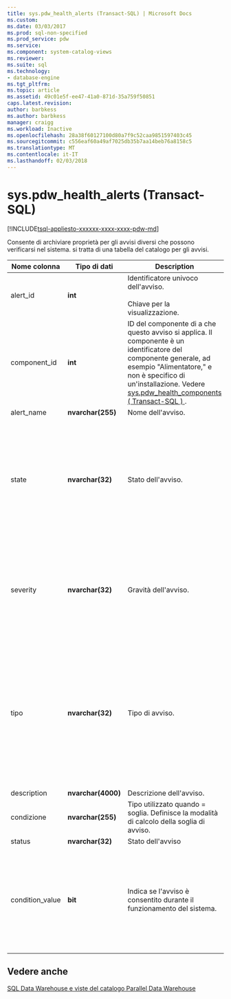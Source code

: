 ```yaml
---
title: sys.pdw_health_alerts (Transact-SQL) | Microsoft Docs
ms.custom: 
ms.date: 03/03/2017
ms.prod: sql-non-specified
ms.prod_service: pdw
ms.service: 
ms.component: system-catalog-views
ms.reviewer: 
ms.suite: sql
ms.technology:
- database-engine
ms.tgt_pltfrm: 
ms.topic: article
ms.assetid: 49c01e5f-ee47-41a0-871d-35a759f50851
caps.latest.revision: 
author: barbkess
ms.author: barbkess
manager: craigg
ms.workload: Inactive
ms.openlocfilehash: 28a38f60127100d80a7f9c52caa9851597403c45
ms.sourcegitcommit: c556eaf60a49af7025db35b7aa14beb76a8158c5
ms.translationtype: MT
ms.contentlocale: it-IT
ms.lasthandoff: 02/03/2018
---
```

# <a name="syspdwhealthalerts-transact-sql"></a>sys.pdw_health_alerts (Transact-SQL)
[!INCLUDE[tsql-appliesto-xxxxxx-xxxx-xxxx-pdw-md](../../includes/tsql-appliesto-xxxxxx-xxxx-xxxx-pdw-md.md)]

  Consente di archiviare proprietà per gli avvisi diversi che possono verificarsi nel sistema. si tratta di una tabella del catalogo per gli avvisi.  
  
|Nome colonna|Tipo di dati|Description|Intervallo|  
|-----------------|---------------|-----------------|-----------|  
|alert_id|**int**|Identificatore univoco dell'avviso.<br /><br /> Chiave per la visualizzazione.|NOT NULL|  
|component_id|**int**|ID del componente di a che questo avviso si applica. Il componente è un identificatore del componente generale, ad esempio "Alimentatore," e non è specifico di un'installazione. Vedere [sys.pdw_health_components &#40; Transact-SQL &#41; ](../../relational-databases/system-catalog-views/sys-pdw-health-components-transact-sql.md).|NOT NULL|  
|alert_name|**nvarchar(255)**|Nome dell'avviso.|NOT NULL|  
|state|**nvarchar(32)**|Stato dell'avviso.|NOT NULL<br /><br /> I valori possibili sono:<br /><br /> 'Operational'<br /><br /> "Non operativo"<br /><br /> 'Danneggiato'<br /><br /> "Non riuscito"|  
|severity|**nvarchar(32)**|Gravità dell'avviso.|NOT NULL<br /><br /> I valori possibili sono:<br /><br /> 'Informativo'<br /><br /> 'Avviso'<br /><br /> 'Error'|  
|tipo|**nvarchar(32)**|Tipo di avviso.|NOT NULL<br /><br /> I valori possibili sono:<br /><br /> StatusChange - è stato modificato lo stato del dispositivo.<br /><br /> Soglia - valore ha superato il valore di soglia.|  
|description|**nvarchar(4000)**|Descrizione dell'avviso.|NOT NULL|  
|condizione|**nvarchar(255)**|Tipo utilizzato quando = soglia. Definisce la modalità di calcolo della soglia di avviso.|NULL|  
|status|**nvarchar(32)**|Stato dell'avviso|NULL|  
|condition_value|**bit**|Indica se l'avviso è consentito durante il funzionamento del sistema.|NULL<br /><br /> Valori possibili<br /><br /> 0 - avviso non viene generato.<br /><br /> 1 - l'avviso viene generato.|  
  
## <a name="see-also"></a>Vedere anche  
 [SQL Data Warehouse e viste del catalogo Parallel Data Warehouse](../../relational-databases/system-catalog-views/sql-data-warehouse-and-parallel-data-warehouse-catalog-views.md)  
  
  
